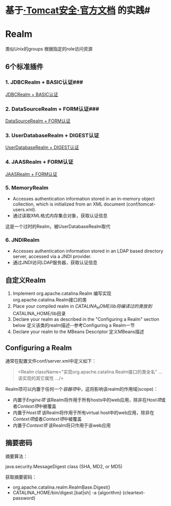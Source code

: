 # 基于[·Tomcat安全·官方文档](http://tomcat.apache.org/tomcat-7.0-doc/realm-howto.html) 的实践#

# Realm #
类似Unix的groups 根据指定的role访问资源
## 6个标准插件 ##
### 1. JDBCRealm + BASIC认证###
[JDBCRealm + BASIC认证](1.md)

### 2. DataSourceRealm + FORM认证###
[DataSourceRealm + FORM认证](2.md)

### 3. UserDatabaseRealm + DIGEST认证 ###
[UserDatabaseRealm + DIGEST认证](3.md)

### 4. JAASRealm + FORM认证 ###
[JAASRealm + FORM认证](4.md)

### 5. MemoryRealm ###
 - Accesses authentication information stored in an in-memory object collection, which is initialized from an XML document (conf/tomcat-users.xml).
 - 通过读取XML格式内存集合对象，获取认证信息

这是一个过时的Realm，被UserDatabaseRealm取代

### 6. JNDIRealm ###
 - Accesses authentication information stored in an LDAP based directory server, accessed via a JNDI provider.
 - 通过JNDI访问LDAP服务器，获取认证信息

## 自定义Realm ##
1. Implement org.apache.catalina.Realm 编写实现org.apache.catalina.Realm接口的类
1. Place your compiled realm in $CATALINA_HOME/lib
将编译过的类放到$CATALINA_HOME/lib目录
1. Declare your realm as described in the "Configuring a Realm" section below
定义该类的realm描述--参考Configuring a Realm一节
1. Declare your realm to the MBeans Descriptor
定义MBeans描述
## Configuring a Realm ##
通常在配置文件conf/server.xml中定义如下：
> <Realm className="实现org.apache.catalina.Realm接口的类全名"
       ... 该实现的其它属性 .../>

Realm项可以内置于任何一个*容器项*中，这将影响该realm的作用域(scope)：

- 内置于*Engine项* 该Realm将作用于所有hosts中的web应用，除非在*Host项*或者*Context项*中被覆盖
- 内置于*Host项* 该Realm将作用于所有virtual host中的web应用，除非在*Context项*或者*Context项*中被覆盖
- 内置于*Context项* 该Realm将只作用于该web应用

## 摘要密码 ##
摘要算法：

java.security.MessageDigest class (SHA, MD2, or MD5)

获取摘要密码：

- org.apache.catalina.realm.RealmBase.Digest()	
- CATALINA_HOME/bin/digest.[bat|sh] -a {algorithm} {cleartext-password}